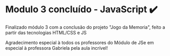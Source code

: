 # Modulo 3 concluído - JavaScript :heavy_check_mark:

Finalizado módulo 3 com a conclusão do projeto "Jogo da Memoria", feito a partir das tecnologias HTML/CSS e JS

Agradecimento especial à todos os professores do Módulo de JSe em especial à professora Gabriela pela aula incrível!

